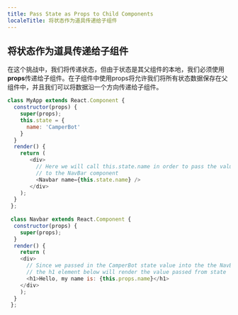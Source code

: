 ```yaml
---
title: Pass State as Props to Child Components
localeTitle: 将状态作为道具传递给子组件
---
```

## 将状态作为道具传递给子组件

在这个挑战中，我们将传递状态，但由于状态是其父组件的本地，我们必须使用**props**传递给子组件。在子组件中使用props将允许我们将所有状态数据保存在父组件中，并且我们可以将数据沿一个方向传递给子组件。

```javascript
class MyApp extends React.Component { 
  constructor(props) { 
    super(props); 
    this.state = { 
      name: 'CamperBot' 
    } 
  } 
  render() { 
    return ( 
       <div> 
         // Here we will call this.state.name in order to pass the value of CamperBot 
         // to the NavBar component 
         <Navbar name={this.state.name} /> 
       </div> 
    ); 
  } 
 }; 
 
 class Navbar extends React.Component { 
  constructor(props) { 
    super(props); 
  } 
  render() { 
    return ( 
    <div> 
      // Since we passed in the CamperBot state value into the the NavBar component above 
      // the h1 element below will render the value passed from state 
      <h1>Hello, my name is: {this.props.name}</h1> 
    </div> 
    ); 
  } 
 }; 

```